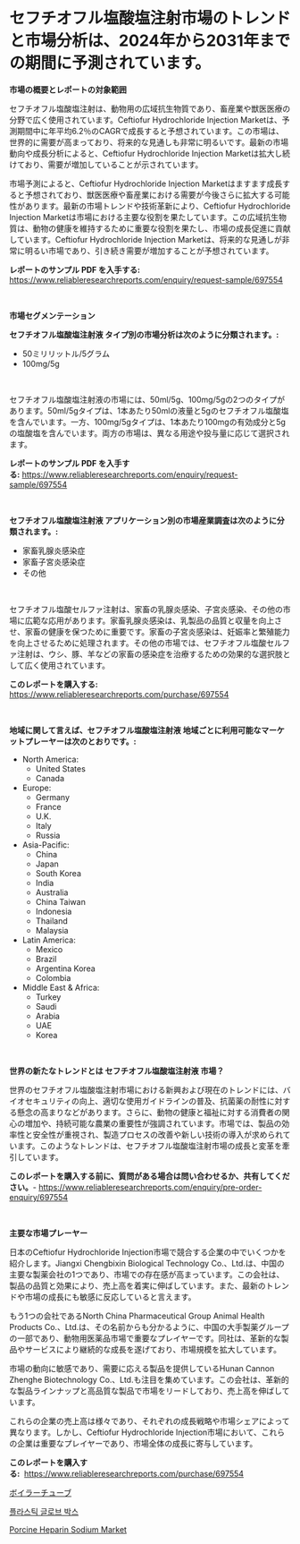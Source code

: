 <p><h1>セフチオフル塩酸塩注射市場のトレンドと市場分析は、2024年から2031年までの期間に予測されています。</h1></p><p><strong>市場の概要とレポートの対象範囲</strong></p>
<p><p>セフチオフル塩酸塩注射は、動物用の広域抗生物質であり、畜産業や獣医医療の分野で広く使用されています。Ceftiofur Hydrochloride Injection Marketは、予測期間中に年平均6.2％のCAGRで成長すると予想されています。この市場は、世界的に需要が高まっており、将来的な見通しも非常に明るいです。最新の市場動向や成長分析によると、Ceftiofur Hydrochloride Injection Marketは拡大し続けており、需要が増加していることが示されています。</p><p>市場予測によると、Ceftiofur Hydrochloride Injection Marketはますます成長すると予想されており、獣医医療や畜産業における需要が今後さらに拡大する可能性があります。最新の市場トレンドや技術革新により、Ceftiofur Hydrochloride Injection Marketは市場における主要な役割を果たしています。この広域抗生物質は、動物の健康を維持するために重要な役割を果たし、市場の成長促進に貢献しています。Ceftiofur Hydrochloride Injection Marketは、将来的な見通しが非常に明るい市場であり、引き続き需要が増加することが予想されています。</p></p>
<p><strong>レポートのサンプル PDF を入手する:</strong> <a href="https://www.reliableresearchreports.com/enquiry/request-sample/697554">https://www.reliableresearchreports.com/enquiry/request-sample/697554</a></p>
<p>&nbsp;</p>
<p><strong>市場セグメンテーション</strong></p>
<p><strong>セフチオフル塩酸塩注射液 タイプ別の市場分析は次のように分類されます。:</strong></p>
<p><ul><li>50ミリリットル/5グラム</li><li>100mg/5g</li></ul></p>
<p>&nbsp;</p>
<p><p>セフチオフル塩酸塩注射液の市場には、50ml/5g、100mg/5gの2つのタイプがあります。50ml/5gタイプは、1本あたり50mlの液量と5gのセフチオフル塩酸塩を含んでいます。一方、100mg/5gタイプは、1本あたり100mgの有効成分と5gの塩酸塩を含んでいます。両方の市場は、異なる用途や投与量に応じて選択されます。</p></p>
<p><strong>レポートのサンプル PDF を入手する:</strong>&nbsp;<a href="https://www.reliableresearchreports.com/enquiry/request-sample/697554">https://www.reliableresearchreports.com/enquiry/request-sample/697554</a></p>
<p>&nbsp;</p>
<p><strong> セフチオフル塩酸塩注射液 アプリケーション別の市場産業調査は次のように分類されます。:</strong></p>
<p><ul><li>家畜乳腺炎感染症</li><li>家畜子宮炎感染症</li><li>その他</li></ul></p>
<p>&nbsp;</p>
<p><p>セフチオフル塩酸セルファ注射は、家畜の乳腺炎感染、子宮炎感染、その他の市場に広範な応用があります。家畜乳腺炎感染は、乳製品の品質と収量を向上させ、家畜の健康を保つために重要です。家畜の子宮炎感染は、妊娠率と繁殖能力を向上させるために処理されます。その他の市場では、セフチオフル塩酸セルファ注射は、ウシ、豚、羊などの家畜の感染症を治療するための効果的な選択肢として広く使用されています。</p></p>
<p><strong>このレポートを購入する:</strong>&nbsp; <a href="https://www.reliableresearchreports.com/purchase/697554">https://www.reliableresearchreports.com/purchase/697554</a></p>
<p>&nbsp;</p>
<p><strong>地域に関して言えば、セフチオフル塩酸塩注射液 地域ごとに利用可能なマーケットプレーヤーは次のとおりです。:</strong></p>
<p><ul>
    <li>
        North America:
        <ul>
            <li>United States</li>
            <li>Canada</li>
        </ul>
    </li>
    <li>
        Europe:
        <ul>
            <li>Germany</li>
            <li>France</li>
            <li>U.K.</li>
            <li>Italy</li>
            <li>Russia</li>
        </ul>
    </li>
    <li>
        Asia-Pacific:
        <ul>
            <li>China</li>
            <li>Japan</li>
            <li>South Korea</li>
            <li>India</li>
            <li>Australia</li>
            <li>China Taiwan</li>
            <li>Indonesia</li>
            <li>Thailand</li>
            <li>Malaysia</li>
        </ul>
    </li>
    <li>
        Latin America:
        <ul>
            <li>Mexico</li>
            <li>Brazil</li>
            <li>Argentina Korea</li>
            <li>Colombia</li>
        </ul>
    </li>
    <li>
        Middle East & Africa:
        <ul>
            <li>Turkey</li>
            <li>Saudi</li>
            <li>Arabia</li>
            <li>UAE</li>
            <li>Korea</li>
        </ul>
    </li>
    </ul></p>
<p>&nbsp;</p>
<p><strong>世界の新たなトレンドとは セフチオフル塩酸塩注射液 市場？</strong></p>
<p><p>世界のセフチオフル塩酸塩注射市場における新興および現在のトレンドには、バイオセキュリティの向上、適切な使用ガイドラインの普及、抗菌薬の耐性に対する懸念の高まりなどがあります。さらに、動物の健康と福祉に対する消費者の関心の増加や、持続可能な農業の重要性が強調されています。市場では、製品の効率性と安全性が重視され、製造プロセスの改善や新しい技術の導入が求められています。このようなトレンドは、セフチオフル塩酸塩注射市場の成長と変革を牽引しています。</p></p>
<p><strong>このレポートを購入する前に、質問がある場合は問い合わせるか、共有してください。</strong>- <a href="https://www.reliableresearchreports.com/enquiry/pre-order-enquiry/697554">https://www.reliableresearchreports.com/enquiry/pre-order-enquiry/697554</a></p>
<p>&nbsp;</p>
<p><strong>主要な市場プレーヤー</strong></p>
<p><p>日本のCeftiofur Hydrochloride Injection市場で競合する企業の中でいくつかを紹介します。Jiangxi Chengbixin Biological Technology Co.、Ltd.は、中国の主要な製薬会社の1つであり、市場での存在感が高まっています。この会社は、製品の品質と効果により、売上高を着実に伸ばしています。また、最新のトレンドや市場の成長にも敏感に反応していると言えます。</p><p>もう1つの会社であるNorth China Pharmaceutical Group Animal Health Products Co.、Ltd.は、その名前からも分かるように、中国の大手製薬グループの一部であり、動物用医薬品市場で重要なプレイヤーです。同社は、革新的な製品やサービスにより継続的な成長を遂げており、市場規模を拡大しています。</p><p>市場の動向に敏感であり、需要に応える製品を提供しているHunan Cannon Zhenghe Biotechnology Co.、Ltd.も注目を集めています。この会社は、革新的な製品ラインナップと高品質な製品で市場をリードしており、売上高を伸ばしています。</p><p>これらの企業の売上高は様々であり、それぞれの成長戦略や市場シェアによって異なります。しかし、Ceftiofur Hydrochloride Injection市場において、これらの企業は重要なプレイヤーであり、市場全体の成長に寄与しています。</p></p>
<p><strong>このレポートを購入する:</strong>&nbsp;&nbsp;<a href="https://www.reliableresearchreports.com/purchase/697554">https://www.reliableresearchreports.com/purchase/697554</a></p>
<p><p><a href="https://medium.com/@phillipbarnett65/%E3%83%9C%E3%82%A4%E3%83%A9%E3%83%BC%E3%83%81%E3%83%A5%E3%83%BC%E3%83%96%E5%B8%82%E5%A0%B4%E3%81%AE%E5%8B%95%E5%90%91%E3%81%A8%E5%B8%82%E5%A0%B4%E5%88%86%E6%9E%90%E3%81%AF-2024%E5%B9%B4%E3%81%8B%E3%82%892031%E5%B9%B4%E3%81%BE%E3%81%A7%E3%81%AE%E4%BA%88%E6%B8%AC%E3%81%95%E3%82%8C%E3%81%A6%E3%81%84%E3%81%BE%E3%81%99-cd1949b0c041">ボイラーチューブ</a></p><p><a href="https://medium.com/@bud567768/%ED%94%8C%EB%9D%BC%EC%8A%A4%ED%8B%B1-%EC%9E%A5%EA%B0%91-%EC%83%81%EC%9E%90-%EC%8B%9C%EC%9E%A5-%EC%84%B1%EA%B3%B5%EC%A0%81%EC%9D%B8-%EB%B9%84%EC%A6%88%EB%8B%88%EC%8A%A4-%EC%A0%84%EB%9E%B5%EC%9D%98-%EC%97%B4%EC%87%A0-2031%EB%85%84%EA%B9%8C%EC%A7%80-%EC%98%88%EC%B8%A1-9737bd1945aa">플라스틱 글로브 박스</a></p><p><a href="https://silk-columnist-571.notion.site/Porcine-Heparin-Sodium-Market-Insights-Market-Players-and-Forecast-Till-2031-06f2e08401a341a08d85d0ac9567bc9e">Porcine Heparin Sodium Market</a></p></p>